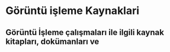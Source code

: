 # Görüntü işleme Kaynaklari

## Görüntü İşleme çalışmaları ile ilgili kaynak kitapları, dokümanları ve
